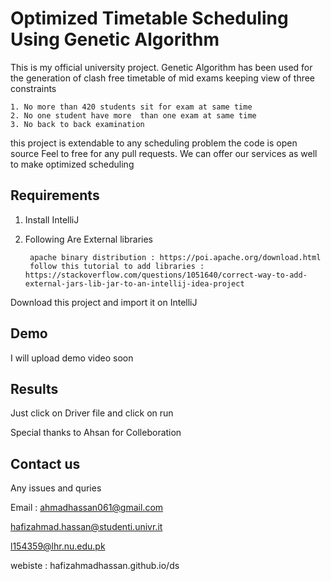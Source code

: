 # Optimized Timetable Scheduling Using Genetic Algorithm
This is my official university project.
Genetic Algorithm has been used for the generation of clash free timetable of mid exams keeping 
view of three constraints  

    1. No more than 420 students sit for exam at same time 
    2. No one student have more  than one exam at same time     
    3. No back to back examination


this project is extendable to any scheduling problem the code is open source
Feel to free for any pull requests.
We can  offer our services as well to make optimized scheduling

## Requirements

1. Install IntelliJ 
2. Following Are External libraries
    
        apache binary distribution : https://poi.apache.org/download.html
        follow this tutorial to add libraries : https://stackoverflow.com/questions/1051640/correct-way-to-add-external-jars-lib-jar-to-an-intellij-idea-project
       
Download this project and import it on IntelliJ

## Demo              

I will upload demo video soon

## Results
Just click on Driver file and  click on run

Special thanks to Ahsan for Colleboration

## Contact us

Any issues and quries

Email : 
ahmadhassan061@gmail.com

hafizahmad.hassan@studenti.univr.it

l154359@lhr.nu.edu.pk        

webiste : hafizahmadhassan.github.io/ds

